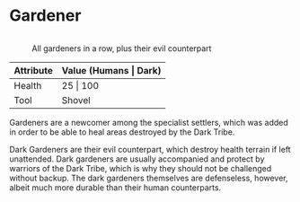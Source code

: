 # Gardener

<figure><img src="../../assets/Gärtnerlineup.png" alt=""><figcaption><p>All gardeners in a row, plus their evil counterpart</p></figcaption></figure>

| Attribute | Value (Humans \| Dark) |
| --------- | ---------------------- |
| Health    | 25 \| 100              |
| Tool      | Shovel                 |

Gardeners are a newcomer among the specialist settlers, which was added in order to be able to heal areas destroyed by the Dark Tribe.

Dark Gardeners are their evil counterpart, which destroy health terrain if left unattended. Dark gardeners are usually accompanied and protect by warriors of the Dark Tribe, which is why they should not be challenged without backup. The dark gardeners themselves are defenseless, however, albeit much more durable than their human counterparts.
